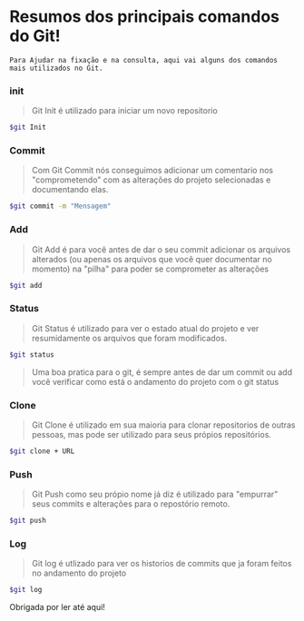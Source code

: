 # Resumos dos principais comandos do Git!
    Para Ajudar na fixação e na consulta, aqui vai alguns dos comandos mais utilizados no Git.

### init
> Git Init é utilizado para iniciar um novo repositorio

```bash
$git Init
```
### Commit
>Com Git Commit nós conseguimos adicionar um comentario nos "comprometendo" com as alterações do projeto selecionadas e documentando elas.

```bash
$git commit -m "Mensagem"
```
### Add
>Git Add é para você antes de dar o seu commit adicionar os arquivos alterados (ou apenas os arquivos que você quer documentar no momento) na "pilha" para poder se comprometer as alterações

```bash
$git add
```

### Status
> Git Status é utilizado para ver o estado atual do projeto e ver resumidamente os arquivos que foram modificados.

```bash
$git status
```
>Uma boa pratica para o git, é sempre antes de dar um commit ou add você verificar como está o andamento do projeto com o git status

### Clone
> Git Clone é utilizado em sua maioria para clonar repositorios de outras pessoas, mas pode ser utilizado para seus própios repositórios.

```bash
$git clone + URL
```
### Push
>Git Push como seu própio nome já diz é utilizado para "empurrar" seus commits e alterações para o repostório remoto.

```bash
$git push
```

### Log
>Git log é utlizado para ver os historios de commits que ja foram feitos no andamento do projeto
```bash
$git log
```
Obrigada por ler até aqui!